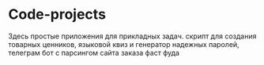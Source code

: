 # Code-projects

Здесь простые приложения для прикладных задач. скрипт для создания товарных ценников, языковой квиз и генератор надежных паролей, телеграм бот с парсингом сайта заказа фаст фуда 
